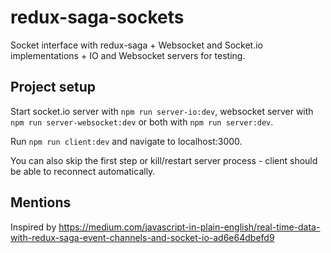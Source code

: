 # redux-saga-sockets

Socket interface with redux-saga + Websocket and Socket.io implementations + IO and Websocket servers for testing.

## Project setup

Start socket.io server with `npm run server-io:dev`, websocket server with `npm run server-websocket:dev` or both with `npm run server:dev`.

Run `npm run client:dev` and navigate to localhost:3000.

You can also skip the first step or kill/restart server process - client should be able to reconnect automatically.

## Mentions

Inspired by https://medium.com/javascript-in-plain-english/real-time-data-with-redux-saga-event-channels-and-socket-io-ad6e64dbefd9
